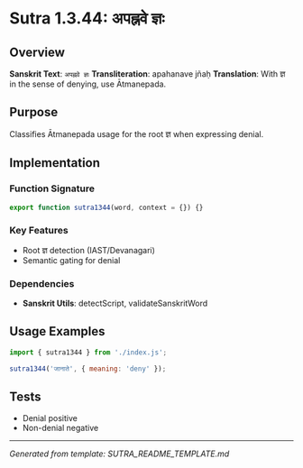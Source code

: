 # Sutra 1.3.44: अपह्नवे ज्ञः

## Overview

**Sanskrit Text**: `अपह्नवे ज्ञः`
**Transliteration**: apahanave jñaḥ
**Translation**: With ज्ञ in the sense of denying, use Ātmanepada.

## Purpose

Classifies Ātmanepada usage for the root ज्ञ when expressing denial.

## Implementation

### Function Signature
```javascript
export function sutra1344(word, context = {}) {}
```

### Key Features
- Root ज्ञ detection (IAST/Devanagari)
- Semantic gating for denial

### Dependencies
- **Sanskrit Utils**: detectScript, validateSanskritWord

## Usage Examples

```javascript
import { sutra1344 } from './index.js';

sutra1344('जानाते', { meaning: 'deny' });
```

## Tests
- Denial positive
- Non-denial negative

---

*Generated from template: SUTRA_README_TEMPLATE.md*

